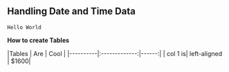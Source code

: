 ## Handling Date and Time Data

`Hello World`

  **How to create Tables**
  
  
|Tables | Are | Cool | |----------|:-------------:|------:| | col 1 is| left-aligned | $1600|
